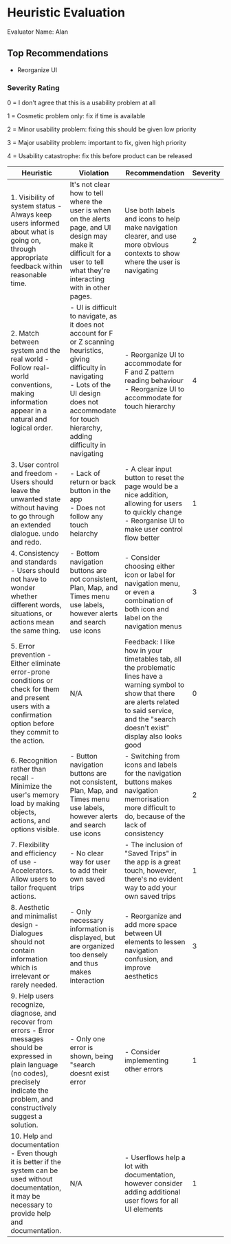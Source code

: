 # Heuristic Evaluation

Evaluator Name: Alan

## Top Recommendations

- Reorganize UI

### Severity Rating

0 = I don't agree that this is a usability problem at all

1 = Cosmetic problem only: fix if time is available

2 = Minor usability problem: fixing this should be given low priority

3 = Major usability problem: important to fix, given high priority

4 = Usability catastrophe: fix this before product can be released

| Heuristic                                                                                                                                                                                            | Violation                                                                                                                                                                                                                  | Recommendation                                                                                                                                                                                             | Severity |
| ---------------------------------------------------------------------------------------------------------------------------------------------------------------------------------------------------- | -------------------------------------------------------------------------------------------------------------------------------------------------------------------------------------------------------------------------- | ---------------------------------------------------------------------------------------------------------------------------------------------------------------------------------------------------------- | -------- |
| 1. Visibility of system status - Always keep users informed about what is going on, through appropriate feedback within reasonable time.                                                             | It's not  clear how to tell where the user is when on the alerts page, and UI design may make it difficult for a user to tell what they're interacting with in other pages.                                                | Use both labels and icons to help make navigation clearer, and use more obvious contexts to show where the user is navigating                                                                              | 2        |
| 2. Match between system and the real world - Follow real-world conventions, making information appear in a natural and logical order.                                                                | - UI is difficult to navigate, as it does not account for F or Z scanning heuristics, giving difficulty in navigating<br>- Lots of the UI design does not accommodate for touch hierarchy, adding difficulty in navigating | - Reorganize UI to accommodate for F and Z pattern reading behaviour<br>- Reorganize UI to accommodate for touch hierarchy                                                                                 | 4        |
| 3. User control and freedom - Users should leave the unwanted state without having to go through an extended dialogue. undo and redo.                                                                | - Lack of return or back button in the app<br>- Does not follow any touch heiarchy                                                                                                                                         | - A clear input button to reset the page would be a nice addition, allowing for users to quickly change<br>- Reorganise UI to make user control flow better                                                | 1        |
| 4. Consistency and standards - Users should not have to wonder whether different words, situations, or actions mean the same thing.                                                                  | - Bottom navigation buttons are not consistent, Plan, Map, and Times menu use labels, however alerts and search use icons                                                                                                  | - Consider choosing either icon or label for navigation menu, or even a combination of both icon and label on the navigation menus                                                                         | 3        |
| 5. Error prevention - Either eliminate error-prone conditions or check for them and present users with a confirmation option before they commit to the action.                                       | N/A                                                                                                                                                                                                                        | Feedback: I like how in your timetables tab, all the problematic lines have a warning symbol to show that there are alerts related to said service, and the "search doesn't exist" display also looks good | 0        |
| 6. Recognition rather than recall - Minimize the user's memory load by making objects, actions, and options visible.                                                                                 | - Button navigation buttons are not consistent, Plan, Map, and Times menu use labels, however alerts and search use icons                                                                                                  | - Switching from icons and labels for the navigation buttons makes navigation memorisation more difficult to do, because of the lack of consistency                                                        | 2        |
| 7. Flexibility and efficiency of use - Accelerators. Allow users to tailor frequent actions.                                                                                                         | - No clear way for user to add their own saved trips                                                                                                                                                                       | - The inclusion of "Saved Trips" in the app is a great touch, however, there's no evident way to add your own saved trips                                                                                  | 1        |
| 8. Aesthetic and minimalist design - Dialogues should not contain information which is irrelevant or rarely needed.                                                                                  | - Only necessary information is displayed, but are organized too densely and thus makes interaction                                                                                                                        | - Reorganize and add more space between UI elements to lessen navigation confusion, and improve aesthetics                                                                                                 | 3        |
| 9. Help users recognize, diagnose, and recover from errors - Error messages should be expressed in plain language (no codes), precisely indicate the problem, and constructively suggest a solution. | - Only one error is shown, being "search doesnt exist error                                                                                                                                                                | - Consider implementing other errors                                                                                                                                                                       | 1        |
| 10. Help and documentation - Even though it is better if the system can be used without documentation, it may be necessary to provide help and documentation.                                        | N/A                                                                                                                                                                                                                        | - Userflows help a lot with documentation, however consider adding additional user flows for all UI elements                                                                                               | 1        |
